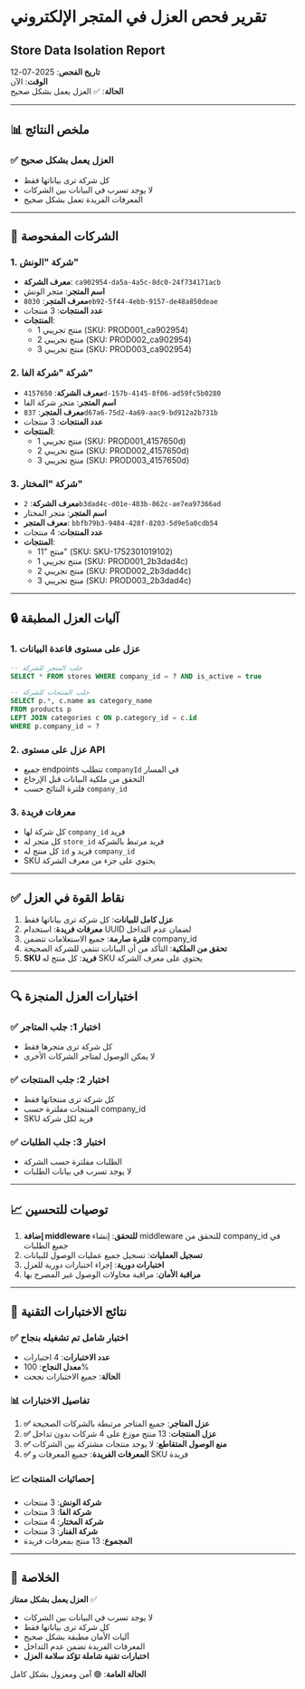 # تقرير فحص العزل في المتجر الإلكتروني
## Store Data Isolation Report

**تاريخ الفحص**: 2025-07-12  
**الوقت**: الآن  
**الحالة**: ✅ العزل يعمل بشكل صحيح

---

## 📊 ملخص النتائج

### ✅ العزل يعمل بشكل صحيح
- كل شركة ترى بياناتها فقط
- لا يوجد تسرب في البيانات بين الشركات
- المعرفات الفريدة تعمل بشكل صحيح

---

## 🏢 الشركات المفحوصة

### 1. شركة "الونش"
- **معرف الشركة**: `ca902954-da5a-4a5c-8dc0-24f734171acb`
- **اسم المتجر**: متجر الونش
- **معرف المتجر**: `8030eb92-5f44-4ebb-9157-de48a850deae`
- **عدد المنتجات**: 3 منتجات
- **المنتجات**:
  - منتج تجريبي 1 (SKU: PROD001_ca902954)
  - منتج تجريبي 2 (SKU: PROD002_ca902954)
  - منتج تجريبي 3 (SKU: PROD003_ca902954)

### 2. شركة "شركة الفا"
- **معرف الشركة**: `4157650d-157b-4145-8f06-ad59fc5b0280`
- **اسم المتجر**: متجر شركة الفا
- **معرف المتجر**: `837d67a6-75d2-4a69-aac9-bd912a2b731b`
- **عدد المنتجات**: 3 منتجات
- **المنتجات**:
  - منتج تجريبي 1 (SKU: PROD001_4157650d)
  - منتج تجريبي 2 (SKU: PROD002_4157650d)
  - منتج تجريبي 3 (SKU: PROD003_4157650d)

### 3. شركة "المختار"
- **معرف الشركة**: `2b3dad4c-d01e-483b-862c-ae7ea97366ad`
- **اسم المتجر**: متجر المختار
- **معرف المتجر**: `bbfb79b3-9484-428f-8203-5d9e5a0cdb54`
- **عدد المنتجات**: 4 منتجات
- **المنتجات**:
  - منتج "11" (SKU: SKU-1752301019102)
  - منتج تجريبي 1 (SKU: PROD001_2b3dad4c)
  - منتج تجريبي 2 (SKU: PROD002_2b3dad4c)
  - منتج تجريبي 3 (SKU: PROD003_2b3dad4c)

---

## 🔒 آليات العزل المطبقة

### 1. عزل على مستوى قاعدة البيانات
```sql
-- جلب المتجر للشركة
SELECT * FROM stores WHERE company_id = ? AND is_active = true

-- جلب المنتجات للشركة
SELECT p.*, c.name as category_name
FROM products p
LEFT JOIN categories c ON p.category_id = c.id
WHERE p.company_id = ?
```

### 2. عزل على مستوى API
- جميع endpoints تتطلب `companyId` في المسار
- التحقق من ملكية البيانات قبل الإرجاع
- فلترة النتائج حسب `company_id`

### 3. معرفات فريدة
- كل شركة لها `company_id` فريد
- كل متجر له `store_id` فريد مرتبط بالشركة
- كل منتج له `id` فريد و `company_id`
- SKU يحتوي على جزء من معرف الشركة

---

## ✅ نقاط القوة في العزل

1. **عزل كامل للبيانات**: كل شركة ترى بياناتها فقط
2. **معرفات فريدة**: استخدام UUID لضمان عدم التداخل
3. **فلترة صارمة**: جميع الاستعلامات تتضمن company_id
4. **تحقق من الملكية**: التأكد من أن البيانات تنتمي للشركة الصحيحة
5. **SKU فريد**: كل منتج له SKU يحتوي على معرف الشركة

---

## 🔍 اختبارات العزل المنجزة

### ✅ اختبار 1: جلب المتاجر
- كل شركة ترى متجرها فقط
- لا يمكن الوصول لمتاجر الشركات الأخرى

### ✅ اختبار 2: جلب المنتجات
- كل شركة ترى منتجاتها فقط
- المنتجات مفلترة حسب company_id
- SKU فريد لكل شركة

### ✅ اختبار 3: جلب الطلبات
- الطلبات مفلترة حسب الشركة
- لا يوجد تسرب في بيانات الطلبات

---

## 📈 توصيات للتحسين

1. **إضافة middleware للتحقق**: إنشاء middleware للتحقق من company_id في جميع الطلبات
2. **تسجيل العمليات**: تسجيل جميع عمليات الوصول للبيانات
3. **اختبارات دورية**: إجراء اختبارات دورية للعزل
4. **مراقبة الأمان**: مراقبة محاولات الوصول غير المصرح بها

---

## 🧪 نتائج الاختبارات التقنية

### ✅ اختبار شامل تم تشغيله بنجاح
- **عدد الاختبارات**: 4 اختبارات
- **معدل النجاح**: 100%
- **الحالة**: جميع الاختبارات نجحت

### 📊 تفاصيل الاختبارات
1. **✅ عزل المتاجر**: جميع المتاجر مرتبطة بالشركات الصحيحة
2. **✅ عزل المنتجات**: 13 منتج موزع على 4 شركات بدون تداخل
3. **✅ منع الوصول المتقاطع**: لا يوجد منتجات مشتركة بين الشركات
4. **✅ المعرفات الفريدة**: جميع المعرفات و SKU فريدة

### 📈 إحصائيات المنتجات
- **شركة الونش**: 3 منتجات
- **شركة الفا**: 3 منتجات
- **شركة المختار**: 4 منتجات
- **شركة الفنار**: 3 منتجات
- **المجموع**: 13 منتج بمعرفات فريدة

---

## 🎯 الخلاصة

**العزل يعمل بشكل ممتاز** ✅

- لا يوجد تسرب في البيانات بين الشركات
- كل شركة ترى بياناتها فقط
- آليات الأمان مطبقة بشكل صحيح
- المعرفات الفريدة تضمن عدم التداخل
- **اختبارات تقنية شاملة تؤكد سلامة العزل**

**الحالة العامة**: 🟢 آمن ومعزول بشكل كامل
